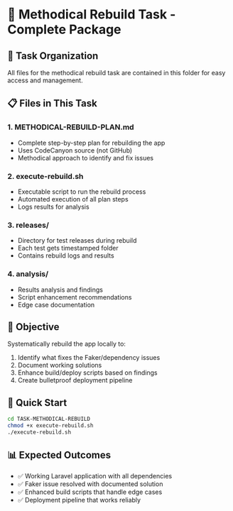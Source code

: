 # 🔧 Methodical Rebuild Task - Complete Package

## 📁 **Task Organization**
All files for the methodical rebuild task are contained in this folder for easy access and management.

## 📋 **Files in This Task**

### **1. METHODICAL-REBUILD-PLAN.md**
- Complete step-by-step plan for rebuilding the app
- Uses CodeCanyon source (not GitHub)
- Methodical approach to identify and fix issues

### **2. execute-rebuild.sh**
- Executable script to run the rebuild process
- Automated execution of all plan steps
- Logs results for analysis

### **3. releases/**
- Directory for test releases during rebuild
- Each test gets timestamped folder
- Contains rebuild logs and results

### **4. analysis/**
- Results analysis and findings
- Script enhancement recommendations
- Edge case documentation

## 🎯 **Objective**
Systematically rebuild the app locally to:
1. Identify what fixes the Faker/dependency issues
2. Document working solutions
3. Enhance build/deploy scripts based on findings
4. Create bulletproof deployment pipeline

## 🚀 **Quick Start**
```bash
cd TASK-METHODICAL-REBUILD
chmod +x execute-rebuild.sh
./execute-rebuild.sh
```

## 📊 **Expected Outcomes**
- ✅ Working Laravel application with all dependencies
- ✅ Faker issue resolved with documented solution
- ✅ Enhanced build scripts that handle edge cases
- ✅ Deployment pipeline that works reliably
